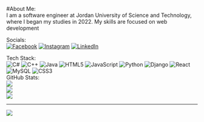 
#About Me: <br/> 
I am a software engineer at Jordan University of Science and Technology, where I began my studies in 2022. My skills are focused on web development


Socials:
<br/>
[![Facebook](https://img.shields.io/badge/Facebook-%231877F2.svg?logo=Facebook&logoColor=white)](https://facebook.com/zaid.alfaqeeh.56) [![Instagram](https://img.shields.io/badge/Instagram-%23E4405F.svg?logo=Instagram&logoColor=white)](https://instagram.com/zaid.alfaqeeh) [![LinkedIn](https://img.shields.io/badge/LinkedIn-%230077B5.svg?logo=linkedin&logoColor=white)](https://linkedin.com/in/zaid-al-faqeh-a19850273) 
<br/>

Tech Stack: <br/>
![C#](https://img.shields.io/badge/c%23-%23239120.svg?style=for-the-badge&logo=csharp&logoColor=white) ![C++](https://img.shields.io/badge/c++-%2300599C.svg?style=for-the-badge&logo=c%2B%2B&logoColor=white) ![Java](https://img.shields.io/badge/java-%23ED8B00.svg?style=for-the-badge&logo=openjdk&logoColor=white) ![HTML5](https://img.shields.io/badge/html5-%23E34F26.svg?style=for-the-badge&logo=html5&logoColor=white) ![JavaScript](https://img.shields.io/badge/javascript-%23323330.svg?style=for-the-badge&logo=javascript&logoColor=%23F7DF1E) ![Python](https://img.shields.io/badge/python-3670A0?style=for-the-badge&logo=python&logoColor=ffdd54) ![Django](https://img.shields.io/badge/django-%23092E20.svg?style=for-the-badge&logo=django&logoColor=white) ![React](https://img.shields.io/badge/react-%2320232a.svg?style=for-the-badge&logo=react&logoColor=%2361DAFB) ![MySQL](https://img.shields.io/badge/mysql-4479A1.svg?style=for-the-badge&logo=mysql&logoColor=white) ![CSS3](https://img.shields.io/badge/css3-%231572B6.svg?style=for-the-badge&logo=css3&logoColor=white)
<br/>
GitHub Stats:
<br/>
![](https://github-readme-stats.vercel.app/api?username=zaid-alfaqeeh&theme=dark&hide_border=false&include_all_commits=false&count_private=false)<br/>
![](https://github-readme-streak-stats.herokuapp.com/?user=zaid-alfaqeeh&theme=dark&hide_border=false)<br/>
![](https://github-readme-stats.vercel.app/api/top-langs/?username=zaid-alfaqeeh&theme=dark&hide_border=false&include_all_commits=false&count_private=false&layout=compact)

---
[![](https://visitcount.itsvg.in/api?id=zaid-alfaqeeh&icon=0&color=0)](https://visitcount.itsvg.in)

<!-- Proudly created with GPRM ( https://gprm.itsvg.in ) -->
